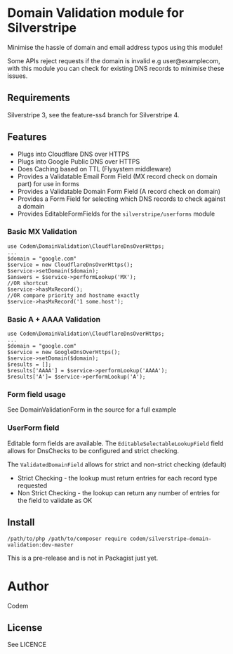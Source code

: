 # Domain Validation module for Silverstripe

Minimise the hassle of domain and email address typos using this module!

Some APIs reject requests if the domain is invalid e.g user@examplecom, with this module you can check for existing DNS records to minimise these issues.

## Requirements
Silverstripe 3, see the feature-ss4 branch for Silverstripe 4.

## Features
+ Plugs into Cloudflare DNS over HTTPS
+ Plugs into Google Public DNS over HTTPS
+ Does Caching based on TTL (Flysystem middleware)
+ Provides a Validatable Email Form Field (MX record check on domain part) for use in forms
+ Provides a Validatable Domain Form Field (A record check on domain)
+ Provides a Form Field for selecting which DNS records to check against a domain
+ Provides EditableFormFields for the ```silverstripe/userforms``` module

### Basic MX Validation
```
use Codem\DomainValidation\CloudflareDnsOverHttps;
...
$domain = "google.com"
$service = new CloudflareDnsOverHttps();
$service->setDomain($domain);
$answers = $service->performLookup('MX');
//OR shortcut
$service->hasMxRecord();
//OR compare priority and hostname exactly
$service->hasMxRecord('1 some.host');
```

### Basic A + AAAA Validation
```
use Codem\DomainValidation\CloudflareDnsOverHttps;
...
$domain = "google.com"
$service = new GoogleDnsOverHttps();
$service->setDomain($domain);
$results = [];
$results['AAAA'] = $service->performLookup('AAAA');
$results['A']= $service->performLookup('A');
```
### Form field usage
See DomainValidationForm in the source for a full example

### UserForm field
Editable form fields are available. The ```EditableSelectableLookupField``` field allows for DnsChecks to be configured and strict checking.

The ```ValidatedDomainField``` allows for strict and non-strict checking (default)
+ Strict Checking - the lookup must return entries for each record type requested
+ Non Strict Checking - the lookup can return any number of entries for the field to validate as OK

## Install
```
/path/to/php /path/to/composer require codem/silverstripe-domain-validation:dev-master
```

This is a pre-release and is not in Packagist just yet.

# Author
Codem

## License
See LICENCE
